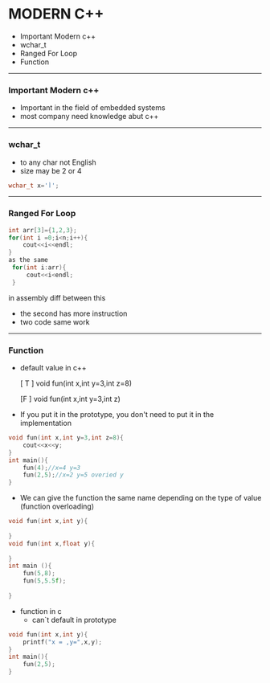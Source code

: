 # MODERN C++

- Important Modern c++
-  wchar_t
- Ranged For Loop
- Function



------

### Important Modern c++

- Important in the field of embedded systems
- most company need knowledge abut c++

-------

### wchar_t

- to any char not English
- size may be 2 or 4

```c++
wchar_t x='أ';
```



-------------------------------

### Ranged For Loop

```c++
int arr[3]={1,2,3};
for(int i =0;i<n;i++){
    cout<<i<<endl;
}
as the same
 for(int i:arr){
     cout<<i<endl;
 }
```

in assembly diff between this

- the second has more instruction
- two code same work

----

### Function

- default value in c++ 

  [ T ] void fun(int x,int y=3,int z=8)

  [F ] void fun(int x,int y=3,int z)

- If you put it in the prototype, you don't need to put it in the implementation

```c++
void fun(int x,int y=3,int z=8){
    cout<<x<<y;
}
int main(){
    fun(4);//x=4 y=3
    fun(2,5);//x=2 y=5 overied y
}
```

- We can give the function the same name depending on the type of value (function overloading)

```c++
void fun(int x,int y){
    
} 
void fun(int x,float y){
    
}
int main (){
    fun(5,8);
    fun(5,5.5f);
    
}
```



- function in c 
  - can`t default in prototype 

```c
void fun(int x,int y){
    printf("x = ,y=",x,y);
}
int main(){
    fun(2,5);
}
```

